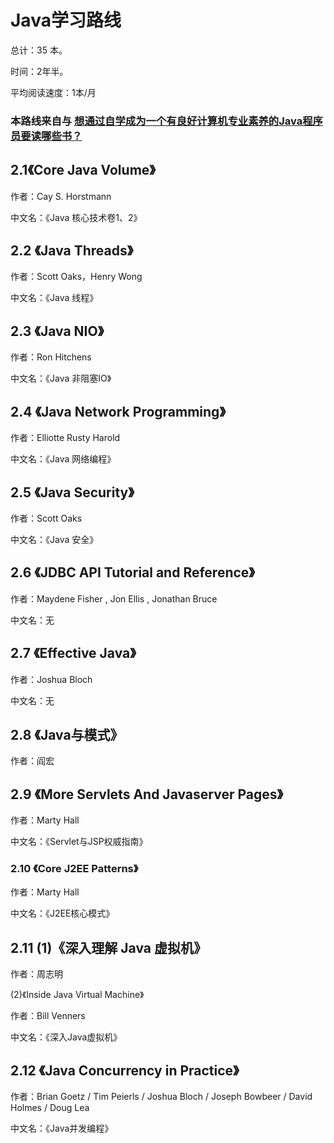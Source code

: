 # Java学习路线

总计：35 本。

时间：2年半。

平均阅读速度：1本/月

### 本路线来自与 [想通过自学成为一个有良好计算机专业素养的Java程序员要读哪些书？](https://github.com/codefollower/My-Blog/issues/1)

## 2.1《Core Java Volume》

作者：Cay S. Horstmann 

中文名：《Java 核心技术卷1、2》

## 2.2  《Java Threads》

作者：Scott Oaks，Henry Wong

中文名：《Java 线程》

## 2.3 《Java NIO》

作者：Ron Hitchens

中文名：《Java 非阻塞IO》

## 2.4 《Java Network Programming》

作者：Elliotte Rusty Harold

中文名：《Java 网络编程》

## 2.5 《Java Security》

作者：Scott Oaks

中文名：《Java 安全》

## 2.6 《JDBC API Tutorial and Reference》

作者：Maydene Fisher , Jon Ellis , Jonathan Bruce

中文名：无

## 2.7 《Effective Java》

作者：Joshua Bloch

中文名：无

## 2.8 《Java与模式》

作者：阎宏

## 2.9 《More Servlets And Javaserver Pages》

作者：Marty Hall

中文名：《Servlet与JSP权威指南》

### 2.10 《Core J2EE Patterns》

作者：Marty Hall

中文名：《J2EE核心模式》

## 2.11 (1)《深入理解 Java 虚拟机》

作者：周志明

(2)《Inside Java Virtual Machine》

作者：Bill Venners

中文名：《深入Java虚拟机》

## 2.12 《Java Concurrency in Practice》

作者：Brian Goetz / Tim Peierls / Joshua Bloch / Joseph Bowbeer / David Holmes / Doug Lea

中文名：《Java并发编程》

